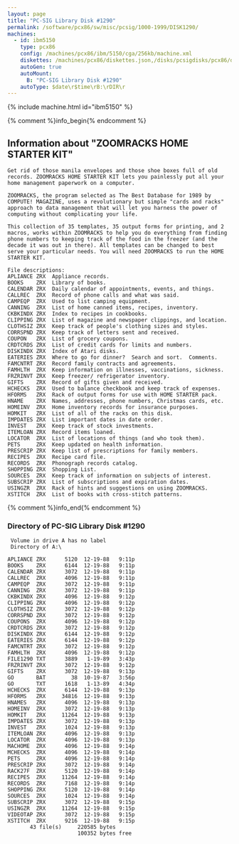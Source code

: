 ```yaml
---
layout: page
title: "PC-SIG Library Disk #1290"
permalink: /software/pcx86/sw/misc/pcsig/1000-1999/DISK1290/
machines:
  - id: ibm5150
    type: pcx86
    config: /machines/pcx86/ibm/5150/cga/256kb/machine.xml
    diskettes: /machines/pcx86/diskettes.json,/disks/pcsigdisks/pcx86/diskettes.json
    autoGen: true
    autoMount:
      B: "PC-SIG Library Disk #1290"
    autoType: $date\r$time\rB:\rDIR\r
---
```


{% include machine.html id="ibm5150" %}

{% comment %}info_begin{% endcomment %}

## Information about "ZOOMRACKS HOME STARTER KIT"

    Get rid of those manila envelopes and those shoe boxes full of old
    records. ZOOMRACKS HOME STARTER KIT lets you painlessly put all your
    home management paperwork on a computer.
    
    ZOOMRACKS, the program selected as The Best Database for 1989 by
    COMPUTE! MAGAZINE, uses a revolutionary but simple "cards and racks"
    approach to data management that will let you harness the power of
    computing without complicating your life.
    
    This collection of 35 templates, 35 output forms for printing, and 2
    macros, works within ZOOMRACKS to help you do everything from finding
    phone numbers to keeping track of the food in the freezer (and the
    decade it was out in there). All templates can be changed to best
    serve your particular needs. You will need ZOOMRACKS to run the HOME
    STARTER KIT.
    
    File descriptions:
    APLIANCE ZRX  Appliance records.
    BOOKS    ZRX  Library of books.
    CALENDAR ZRX  Daily calendar of appointments, events, and things.
    CALLREC  ZRX  Record of phone calls and what was said.
    CAMPEQP  ZRX  Used to list camping equipment.
    CANNING  ZRX  List of home canned items, recipes, inventory.
    CKBKINDX ZRX  Index to recipes in cookbooks.
    CLIPPING ZRX  List of magazine and newspaper clippings, and location.
    CLOTHSIZ ZRX  Keep track of people's clothing sizes and styles.
    CORRSPND ZRX  Keep track of letters sent and received.
    COUPON   ZRX  List of grocery coupons.
    CRDTCRDS ZRX  List of credit cards for limits and numbers.
    DISKINDX ZRX  Index of Atari disks.
    EATERIES ZRX  Where to go for dinner?  Search and sort.  Comments.
    FAMCNTRT ZRX  Record family contracts and agreements.
    FAMHLTH  ZRX  Keep information on illnesses, vaccinations, sickness.
    FRZRINVT ZRX  Keep freezer/ refrigerator inventory.
    GIFTS    ZRX  Record of gifts given and received.
    HCHECKS  ZRX  Used to balance checkbook and keep track of expenses.
    HFORMS   ZRX  Rack of output forms for use with HOME STARTER pack.
    HNAME    ZRX  Names, addresses, phone numbers, Christmas cards, etc.
    HOMEINV  ZRX  Home inventory records for insurance purposes.
    HOMKIT   ZRX  List of all of the racks on this disk.
    IMPDATES ZRX  List important dates in date order.
    INVEST   ZRX  Keep track of stock investments.
    ITEMLOAN ZRX  Record items loaned.
    LOCATOR  ZRX  List of locations of things (and who took them).
    PETS     ZRX  Keep updated on health information.
    PRESCRIP ZRX  Keep list of prescriptions for family members.
    RECIPES  ZRX  Recipe card file.
    RECORDS  ZRX  Phonograph records catalog.
    SHOPPING ZRX  Shopping List.
    SOURCES  ZRX  Keep track of information on subjects of interest.
    SUBSCRIP ZRX  List of subscriptions and expiration dates.
    USINGZR  ZRX  Rack of hints and suggestions on using ZOOMRACKS.
    XSTITCH  ZRX  List of books with cross-stitch patterns.
{% comment %}info_end{% endcomment %}


### Directory of PC-SIG Library Disk #1290

     Volume in drive A has no label
     Directory of A:\

    APLIANCE ZRX      5120  12-19-88   9:11p
    BOOKS    ZRX      6144  12-19-88   9:11p
    CALENDAR ZRX      3072  12-19-88   9:11p
    CALLREC  ZRX      4096  12-19-88   9:11p
    CAMPEQP  ZRX      3072  12-19-88   9:11p
    CANNING  ZRX      3072  12-19-88   9:11p
    CKBKINDX ZRX      4096  12-19-88   9:12p
    CLIPPING ZRX      4096  12-19-88   9:12p
    CLOTHSIZ ZRX      3072  12-19-88   9:12p
    CORRSPND ZRX      3072  12-19-88   9:12p
    COUPONS  ZRX      4096  12-19-88   9:12p
    CRDTCRDS ZRX      3072  12-19-88   9:12p
    DISKINDX ZRX      6144  12-19-88   9:12p
    EATERIES ZRX      6144  12-19-88   9:12p
    FAMCNTRT ZRX      3072  12-19-88   9:12p
    FAMHLTH  ZRX      4096  12-19-88   9:12p
    FILE1290 TXT      3889   1-19-89   3:43p
    FRZRINVT ZRX      3072  12-19-88   9:12p
    GIFTS    ZRX      3072  12-19-88   9:13p
    GO       BAT        38  10-19-87   3:56p
    GO       TXT      1618   1-13-89   4:34p
    HCHECKS  ZRX      6144  12-19-88   9:13p
    HFORMS   ZRX     34816  12-19-88   9:13p
    HNAMES   ZRX      4096  12-19-88   9:13p
    HOMEINV  ZRX      3072  12-19-88   9:13p
    HOMKIT   ZRX     11264  12-19-88   9:13p
    IMPDATES ZRX      3072  12-19-88   9:13p
    INVEST   ZRX      1024  12-19-88   9:13p
    ITEMLOAN ZRX      4096  12-19-88   9:13p
    LOCATOR  ZRX      4096  12-19-88   9:13p
    MACHOME  ZRX      4096  12-19-88   9:14p
    MCHECKS  ZRX      4096  12-19-88   9:14p
    PETS     ZRX      4096  12-19-88   9:14p
    PRESCRIP ZRX      3072  12-19-88   9:14p
    RACK27F  ZRX      5120  12-19-88   9:14p
    RECIPES  ZRX     11264  12-19-88   9:14p
    RECORDS  ZRX      7168  12-19-88   9:14p
    SHOPPING ZRX      5120  12-19-88   9:14p
    SOURCES  ZRX      1024  12-19-88   9:14p
    SUBSCRIP ZRX      3072  12-19-88   9:15p
    USINGZR  ZRX     11264  12-19-88   9:15p
    VIDEOTAP ZRX      3072  12-19-88   9:15p
    XSTITCH  ZRX      9216  12-19-88   9:15p
           43 file(s)     220585 bytes
                          100352 bytes free
